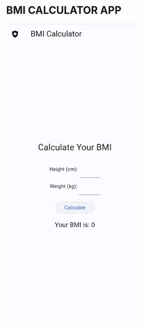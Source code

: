 # BMI CALCULATOR APP

![BMI Calculator Image ](https://github.com/R-lab37/BMI_Calculator_App/blob/main/bmi_app.png)
